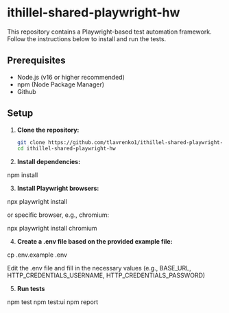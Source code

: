 # ithillel-shared-playwright-hw

This repository contains a Playwright-based test automation framework. Follow the instructions below to install and run the tests.

## Prerequisites

- Node.js (v16 or higher recommended)
- npm (Node Package Manager)
- Github

## Setup

1. **Clone the repository:**

   ```sh
   git clone https://github.com/tlavrenko1/ithillel-shared-playwright-hw
   cd ithillel-shared-playwright-hw

2. **Install dependencies:**

npm install

3. **Install Playwright browsers:**

npx playwright install

or specific browser, e.g., chromium:

npx playwright install chromium

4. **Create a .env file based on the provided example file:**

cp .env.example .env

Edit the .env file and fill in the necessary values (e.g., BASE_URL, HTTP_CREDENTIALS_USERNAME, HTTP_CREDENTIALS_PASSWORD)

5. **Run tests**

npm test
npm test:ui
npm report